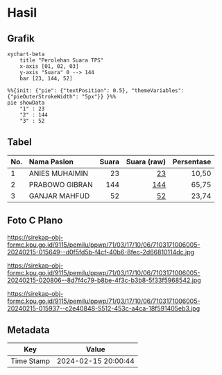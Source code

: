 # Hasil

## Grafik

```mermaid
xychart-beta
    title "Perolehan Suara TPS"
    x-axis [01, 02, 03]
    y-axis "Suara" 0 --> 144
    bar [23, 144, 52]
```

```mermaid
%%{init: {"pie": {"textPosition": 0.5}, "themeVariables": {"pieOuterStrokeWidth": "5px"}} }%%
pie showData
    "1" : 23
    "2" : 144
    "3" : 52
```

## Tabel

| No. | Nama Paslon    | Suara | Suara (raw) | Persentase |
|:--- |:-------------- | -----:| -----------:| ----------:|
| 1   | ANIES MUHAIMIN | 23    | [23][p-1]   | 10,50      |
| 2   | PRABOWO GIBRAN | 144   | [144][p-2]  | 65,75      |
| 3   | GANJAR MAHFUD  | 52    | [52][p-3]   | 23,74      |


[p-1]: https://github.com/gigit-pemilu/pemilu-2024-71-sulawesi-utara/blob/main/pilpres/hitung-suara/sub/71-sulawesi-utara/sub/03-kepulauan-sangihe/sub/17-tahuna/sub/1006-sawang-bendar/sub/005-tps/sub/paslon-1.txt
[p-2]: https://github.com/gigit-pemilu/pemilu-2024-71-sulawesi-utara/blob/main/pilpres/hitung-suara/sub/71-sulawesi-utara/sub/03-kepulauan-sangihe/sub/17-tahuna/sub/1006-sawang-bendar/sub/005-tps/sub/paslon-2.txt
[p-3]: https://github.com/gigit-pemilu/pemilu-2024-71-sulawesi-utara/blob/main/pilpres/hitung-suara/sub/71-sulawesi-utara/sub/03-kepulauan-sangihe/sub/17-tahuna/sub/1006-sawang-bendar/sub/005-tps/sub/paslon-3.txt

## Foto C Plano

https://sirekap-obj-formc.kpu.go.id/9115/pemilu/ppwp/71/03/17/10/06/7103171006005-20240215-015649--d0f5fd5b-f4cf-40b6-8fec-2d66810114dc.jpg

https://sirekap-obj-formc.kpu.go.id/9115/pemilu/ppwp/71/03/17/10/06/7103171006005-20240215-020806--8d7f4c79-b8be-4f3c-b3b8-5f33f5968542.jpg

https://sirekap-obj-formc.kpu.go.id/9115/pemilu/ppwp/71/03/17/10/06/7103171006005-20240215-015937--c2e40848-5512-453c-a4ca-18f591405eb3.jpg


## Metadata

| Key        | Value               |
| ---------- | ------------------- |
| Time Stamp | 2024-02-15 20:00:44 |



